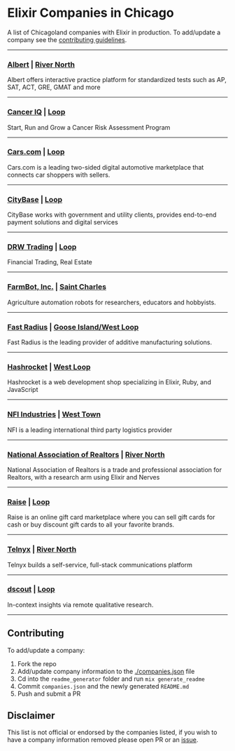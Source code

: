 # Elixir Companies in Chicago
A list of Chicagoland companies with Elixir in production. To add/update a company
see the [contributing guidelines](#contributing).

---


### [Albert](https://www.albert.io/) | [River North](https://duckduckgo.com/?q=11%20E%20Illinois%20St,%20Ste%20501%20Chicago,%20IL%2060611&ia=maps&iaxm=maps)
Albert offers interactive practice platform for standardized tests such as AP, SAT, ACT, GRE, GMAT and more

---

### [Cancer IQ](https://www.canceriq.com/) | [Loop](https://duckduckgo.com/?q=541%20N.%20Fairbanks%20Ct.%20Suite%202200,%20Chicago,%20IL%2060622&ia=maps&iaxm=maps)
Start, Run and Grow a Cancer Risk Assessment Program

---

### [Cars.com](https://www.cars.com/) | [Loop](https://duckduckgo.com/?q=300%20S.%20Riverside%20Plaza%20Suite%201000,%20Chicago,%20IL%2060606&ia=maps&iaxm=maps)
Cars.com is a leading two-sided digital automotive marketplace that connects car shoppers with sellers.

---

### [CityBase](https://thecitybase.com/) | [Loop](https://duckduckgo.com/?q=30%20North%20LaSalle%20Street,%20Chicago,%20IL%2060602&ia=maps&iaxm=maps)
CityBase works with government and utility clients, provides end-to-end payment solutions and digital services

---

### [DRW Trading](https://drw.com/) | [Loop](https://duckduckgo.com/?q=540%20West%20Madison%20Street%20Suite%202500,%20Chicago,%20IL%2060661&ia=maps&iaxm=maps)
Financial Trading, Real Estate

---

### [FarmBot, Inc.](https://www.farm.bot) | [Saint Charles](https://duckduckgo.com/?q=15%20S.%202nd%20St.%20Saint%20Charles,%20IL%2060174&ia=maps&iaxm=maps)
Agriculture automation robots for researchers, educators and hobbyists.

---

### [Fast Radius](https://www.fastradius.com/) | [Goose Island/West Loop](https://duckduckgo.com/?q=1415%20N%20Cherry%20Ave,%20Chicago,%20IL%2060642&ia=maps&iaxm=maps)
Fast Radius is the leading provider of additive manufacturing solutions.

---

### [Hashrocket](https://hashrocket.com/elixir) | [West Loop](https://duckduckgo.com/?q=661%20W%20Lake%20St.%20Suite%203NE,%20Chicago,%20IL%2060661&ia=maps&iaxm=maps)
Hashrocket is a web development shop specializing in Elixir, Ruby, and JavaScript

---

### [NFI Industries](https://nfiindustries.com/) | [West Town](https://duckduckgo.com/?q=740%20North%20Ogden%20Avenue,%20Chicago,%20IL%2060642&ia=maps&iaxm=maps)
NFI is a leading international third party logistics provider

---

### [National Association of Realtors](https://www.nar.realtor/) | [River North](https://duckduckgo.com/?q=430%20N.%20Michigan%20Ave,%20Chicago,%20IL%2060611-4087&ia=maps&iaxm=maps)
National Association of Realtors is a trade and professional association for Realtors, with a research arm using Elixir and Nerves

---

### [Raise](https://www.raise.com/) | [Loop](https://duckduckgo.com/?q=11%20E%20Madison%20St,%20Chicago,%20IL%2060602&ia=maps&iaxm=maps)
Raise is an online gift card marketplace where you can sell gift cards for cash or buy discount gift cards to all your favorite brands.

---

### [Telnyx](https://telnyx.com) | [River North](https://duckduckgo.com/?q=311%20W%20Superior%20St%20#504,%20Chicago,%20IL%2060654&ia=maps&iaxm=maps)
Telnyx builds a self-service, full-stack communications platform

---

### [dscout](https://www.dscout.com/) | [Loop](https://duckduckgo.com/?q=222%20N%20LaSalle%20St%20Suite%20650,%20Chicago,%20IL%2060601&ia=maps&iaxm=maps)
In-context insights via remote qualitative research.

---



## Contributing

To add/update a company:
1. Fork the repo
2. Add/update company information to the [./companies.json](companies.json) file
3. Cd into the `readme_generator` folder and run `mix generate_readme`
4. Commit `companies.json` and the newly generated `README.md`
5. Push and submit a PR

## Disclaimer

This list is not official or endorsed by the companies listed, if you wish to
have a company information removed please open PR or an
[issue](https://github.com/ChicagoElixir/elixir-companies-in-chicago/issues).
